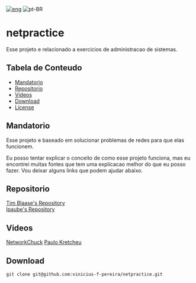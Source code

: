 [![eng](../../../stuff/blob/main/USA-icon.png)](README.md) ![pt-BR](../../../stuff/blob/main/Brazil-icon.png)

# netpractice
Esse projeto e relacionado a exercicios de administracao de sistemas.

## Tabela de Conteudo
- [Mandatorio](#mandatorio)
- [Repositorio](#repository)
- [Videos](#videos)
- [Download](#download)
- [License](./LICENSE)

## Mandatorio
Esse projeto e baseado em solucionar problemas de redes para que elas funcionem.

Eu posso tentar explicar o conceito de como esse projeto funciona, mas eu encontrei muitas fontes
que tem uma explicacao melhor do que eu posso fazer. Vou deixar alguns links que podem ajudar abaixo.

## Repositorio
[Tim Blaase's Repository](https://github.com/tblaase/Net_Practice) \
[lpaube's Repository](https://github.com/lpaube/NetPractice)

## Videos
[NetworkChuck](https://www.youtube.com/watch?v=5WfiTHiU4x8&list=PLIhvC56v63IKrRHh3gvZZBAGvsvOhwrRF)
[Paulo Kretcheu](https://www.youtube.com/watch?v=yLgansF_h1w)

## Download
```ssh
git clone git@github.com:vinicius-f-pereira/netpractice.git
```
